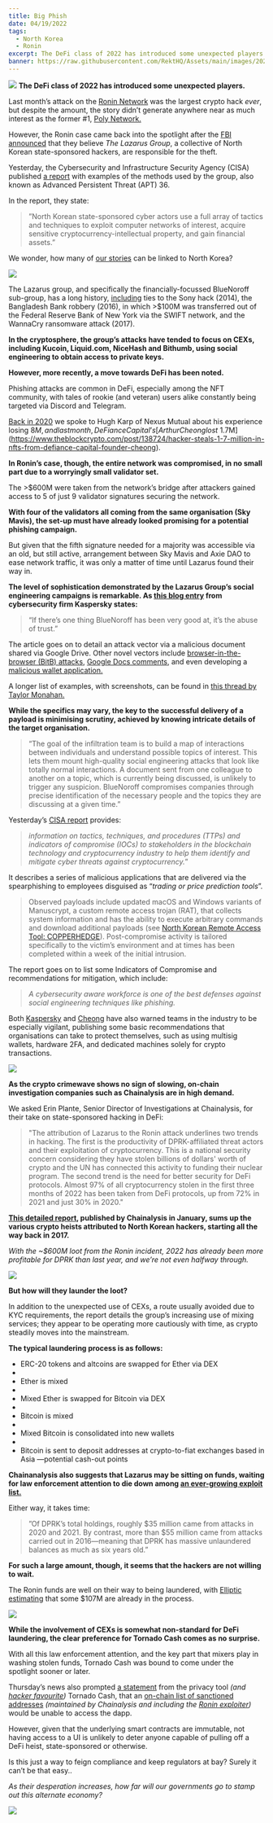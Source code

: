 ```yaml
---
title: Big Phish
date: 04/19/2022
tags:
  - North Korea
  - Ronin
excerpt: The DeFi class of 2022 has introduced some unexpected players. The FBI have announced that a collective of North Korean state-sponsored hackers (The Lazarus Group) are responsible for multiple DeFi hacks, including the largest - the Ronin Network.
banner: https://raw.githubusercontent.com/RektHQ/Assets/main/images/2022/04/bigphish-header.png
---
```

![](https://raw.githubusercontent.com/RektHQ/Assets/main/images/2022/04/bigphish-header.png)
**The DeFi class of 2022 has introduced some unexpected players.**

Last month’s attack on the [Ronin Network](https://rekt.news/ronin-rekt/) was the largest crypto hack _ever_, but despite the amount, the story didn’t generate anywhere near as much interest as the former #1, [Poly Network.](https://rekt.news/polynetwork-rekt/)

However, the Ronin case came back into the spotlight after the [FBI announced](https://twitter.com/Ronin_Network/status/1514650523873468423) that they believe _The Lazarus Group_, a collective of North Korean state-sponsored hackers, are responsible for the theft.

Yesterday, the Cybersecurity and Infrastructure Security Agency (CISA) published [a report](https://www.cisa.gov/uscert/ncas/alerts/aa22-108a) with examples of the methods used by the group, also known as Advanced Persistent Threat (APT) 36.

In the report, they state:

>”North Korean state-sponsored cyber actors use a full array of tactics and techniques to exploit computer networks of interest, acquire sensitive cryptocurrency-intellectual property, and gain financial assets.”

We wonder, how many of [our stories](https://rekt.news/leaderboard/) can be linked to North Korea?

![](https://raw.githubusercontent.com/RektHQ/Assets/main/images/2021/09/rekt-investigates-linebreak.png)

The Lazarus group, and specifically the financially-focussed BlueNoroff sub-group, has a long history, [including](https://www.justice.gov/opa/pr/north-korean-regime-backed-programmer-charged-conspiracy-conduct-multiple-cyber-attacks-and) ties to the Sony hack (2014), the Bangladesh Bank robbery (2016), in which >$100M was transferred out of the Federal Reserve Bank of New York via the SWIFT network, and the WannaCry ransomware attack (2017).

**In the cryptosphere, the group’s attacks have tended to focus on CEXs, including Kucoin, Liquid.com, NiceHash and Bithumb, using social engineering to obtain access to private keys.**

**However, more recently, a move towards DeFi has been noted.**

Phishing attacks are common in DeFi, especially among the NFT community, with tales of rookie (and veteran) users alike constantly being targeted via Discord and Telegram.

[Back in 2020](https://rekt.news/nxm-hugh-speaks-out/) we spoke to Hugh Karp of Nexus Mutual about his experience losing $8M, and last month, DeFiance Capital’s [Arthur Cheong lost ~$1.7M](https://www.theblockcrypto.com/post/138724/hacker-steals-1-7-million-in-nfts-from-defiance-capital-founder-cheong).

**In Ronin’s case, though, the entire network was compromised, in no small part due to a worryingly small validator set.**

The >$600M were taken from the network’s bridge after attackers gained access to 5 of just 9 validator signatures securing the network.

**With four of the validators all coming from the same organisation (Sky Mavis), the set-up must have already looked promising for a potential phishing campaign.**

But given that the fifth signature needed for a majority was accessible via an old, but still active, arrangement between Sky Mavis and Axie DAO to ease network traffic, it was only a matter of time until Lazarus found their way in.

**The level of sophistication demonstrated by the Lazarus Group’s social engineering campaigns is remarkable. As [this blog entry](https://securelist.com/the-bluenoroff-cryptocurrency-hunt-is-still-on/105488/) from cybersecurity firm Kaspersky states:**

>“If there’s one thing BlueNoroff has been very good at, it’s the abuse of trust.”

The article goes on to detail an attack vector via a malicious document shared via Google Drive. Other novel vectors include [browser-in-the-browser (BitB) attacks](https://threatpost.com/browser-in-the-browser-attack-makes-phishing-nearly-invisible/179014/), [Google Docs comments](https://www.avanan.com/blog/google-docs-comment-exploit-allows-for-distribution-of-phishing-and-malware), and even developing a [malicious wallet application.](https://securelist.com/lazarus-trojanized-defi-app/106195/)

A longer list of examples, with screenshots, can be found in [this thread by Taylor Monahan.](https://twitter.com/tayvano_/status/1516225457640787969)

**While the specifics may vary, the key to the successful delivery of a payload is minimising scrutiny, achieved by knowing intricate details of the target organisation.**

>“The goal of the infiltration team is to build a map of interactions between individuals and understand possible topics of interest. This lets them mount high-quality social engineering attacks that look like totally normal interactions. A document sent from one colleague to another on a topic, which is currently being discussed, is unlikely to trigger any suspicion. BlueNoroff compromises companies through precise identification of the necessary people and the topics they are discussing at a given time.”

Yesterday’s [CISA report](https://www.cisa.gov/uscert/ncas/alerts/aa22-108a) provides:

> _information on tactics, techniques, and procedures (TTPs) and indicators of compromise (IOCs) to stakeholders in the blockchain technology and cryptocurrency industry to help them identify and mitigate cyber threats against cryptocurrency._”

It describes a series of malicious applications that are delivered via the spearphishing to employees disguised as “_trading or price prediction tools_”.

>Observed payloads include updated macOS and Windows variants of Manuscrypt, a custom remote access trojan (RAT), that collects system information and has the ability to execute arbitrary commands and download additional payloads (see [North Korean Remote Access Tool: COPPERHEDGE](https://www.cisa.gov/uscert/ncas/analysis-reports/ar20-133a)). Post-compromise activity is tailored specifically to the victim’s environment and at times has been completed within a week of the initial intrusion.

The report goes on to list some Indicators of Compromise and recommendations for mitigation, which include:

> _A cybersecurity aware workforce is one of the best defenses against social engineering techniques like phishing._

Both [Kaspersky](https://www.kaspersky.com/about/press-releases/2022_snatch-that-crypto-bluenoroff-threat-actor-drains-cryptocurrency-startups-accounts) and [Cheong](https://twitter.com/arthur_0x/status/1514890456596840449) have also warned teams in the industry to be especially vigilant, publishing some basic recommendations that organisations can take to protect themselves, such as using multisig wallets, hardware 2FA, and dedicated machines solely for crypto transactions.

![](https://raw.githubusercontent.com/RektHQ/Assets/main/images/2021/03/rekt-linebreak.png) 

**As the crypto crimewave shows no sign of slowing, on-chain investigation companies such as Chainalysis are in high demand.**

We asked Erin Plante, Senior Director of Investigations at Chainalysis, for their take on state-sponsored hacking in DeFi:

>"The attribution of Lazarus to the Ronin attack underlines two trends in hacking. The first is the productivity of DPRK-affiliated threat actors and their exploitation of cryptocurrency. This is a national security concern considering they have stolen billions of dollars' worth of crypto and the UN has connected this activity to funding their nuclear program. The second trend is the need for better security for DeFi protocols. Almost 97% of all cryptocurrency stolen in the first three months of 2022 has been taken from DeFi protocols, up from 72% in 2021 and just 30% in 2020."

**[This detailed report](https://blog.chainalysis.com/reports/north-korean-hackers-have-prolific-year-as-their-total-unlaundered-cryptocurrency-holdings-reach-all-time-high/?utm_campaign=twitter&utm_source=OrganicSocial&utm_content=Thread), published by Chainalysis in January, sums up the various crypto heists attributed to North Korean hackers, starting all the way back in 2017.**

_With the ~$600M loot from the Ronin incident, 2022 has already been more profitable for DPRK than last year, and we’re not even halfway through._

![](https://raw.githubusercontent.com/RektHQ/Assets/main/images/2022/04/bigphish-hacktvl.png)

**But how will they launder the loot?**

In addition to the unexpected use of CEXs, a route usually avoided due to KYC requirements, the report details the group’s increasing use of mixing services; they appear to be operating more cautiously with time, as crypto steadily moves into the mainstream.

**The typical laundering process is as follows:**

- ERC-20 tokens and altcoins are swapped for Ether via DEX
- 
- Ether is mixed
- 
- Mixed Ether is swapped for Bitcoin via DEX
- 
- Bitcoin is mixed
-  
- Mixed Bitcoin is consolidated into new wallets
-  
- Bitcoin is sent to deposit addresses at crypto-to-fiat exchanges based in Asia —potential cash-out points

**Chainanalysis also suggests that Lazarus may be sitting on funds, waiting for law enforcement attention to die down among [an ever-growing exploit list.](https://rekt.news/leaderboard/)**

Either way, it takes time:

> ”Of DPRK’s total holdings, roughly $35 million came from attacks in 2020 and 2021. By contrast, more than $55 million came from attacks carried out in 2016—meaning that DPRK has massive unlaundered balances as much as six years old.”

**For such a large amount, though, it seems that the hackers are not willing to wait.**

The Ronin funds are well on their way to being laundered, with [Elliptic estimating](https://www.elliptic.co/blog/540-million-stolen-from-the-ronin-defi-bridge) that some $107M are already in the process.

![](https://raw.githubusercontent.com/RektHQ/Assets/main/images/2022/04/bigphish-lazalaunder.png)

**While the involvement of CEXs is somewhat non-standard for DeFi laundering, the clear preference for Tornado Cash comes as no surprise.**

With all this law enforcement attention, and the key part that mixers play in washing stolen funds, Tornado Cash was bound to come under the spotlight sooner or later.

Thursday’s news also prompted [a statement](https://twitter.com/TornadoCash/status/1514904975037669386) from the privacy tool _(and [hacker favourite](https://twitter.com/ASvanevik/status/1513425755249721344))_ Tornado Cash, that an [on-chain list of sanctioned addresses](https://etherscan.io/address/0x40c57923924b5c5c5455c48d93317139addac8fb) _(maintained by Chainalysis and including the [Ronin exploiter](https://etherscan.io/address/0x098b716b8aaf21512996dc57eb0615e2383e2f96))_ would be unable to access the dapp.

However, given that the underlying smart contracts are immutable, not having access to a UI is unlikely to deter anyone capable of pulling off a DeFi heist, state-sponsored or otherwise.

Is this just a way to feign compliance and keep regulators at bay? Surely it can’t be that easy..

_As their desperation increases, how far will our governments go to stamp out this alternate economy?_

![](https://raw.githubusercontent.com/RektHQ/Assets/main/images/2021/08/rekt-outline-conc.png)

